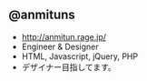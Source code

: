 ## @anmituns

- http://anmitun.rage.jp/
- Engineer & Designer
- HTML, Javascript, jQuery, PHP
- デザイナー目指してます。
